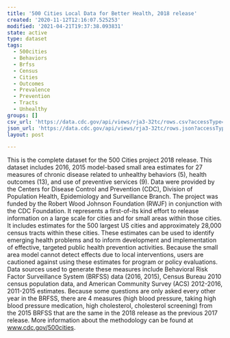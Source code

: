 ```yaml
---
title: '500 Cities Local Data for Better Health, 2018 release'
created: '2020-11-12T12:16:07.525253'
modified: '2021-04-21T19:37:38.093831'
state: active
type: dataset
tags:
  - 500cities
  - Behaviors
  - Brfss
  - Census
  - Cities
  - Outcomes
  - Prevalence
  - Prevention
  - Tracts
  - Unhealthy
groups: []
csv_url: 'https://data.cdc.gov/api/views/rja3-32tc/rows.csv?accessType=DOWNLOAD'
json_url: 'https://data.cdc.gov/api/views/rja3-32tc/rows.json?accessType=DOWNLOAD'
layout: post

---
```

This is the complete dataset for the 500 Cities project 2018 release. This dataset includes 2016, 2015 model-based small area estimates for 27 measures of chronic disease related to unhealthy behaviors (5), health outcomes (13), and use of preventive services (9). Data were provided by the Centers for Disease Control and Prevention (CDC), Division of Population Health, Epidemiology and Surveillance Branch. The project was funded by the Robert Wood Johnson Foundation (RWJF) in conjunction with the CDC Foundation. It represents a first-of-its kind effort to release information on a large scale for cities and for small areas within those cities. It includes estimates for the 500 largest US cities and approximately 28,000 census tracts within these cities. These estimates can be used to identify emerging health problems and to inform development and implementation of effective, targeted public health prevention activities. Because the small area model cannot detect effects due to local interventions, users are cautioned against using these estimates for program or policy evaluations. Data sources used to generate these measures include Behavioral Risk Factor Surveillance System (BRFSS) data (2016, 2015), Census Bureau 2010 census population data, and American Community Survey (ACS) 2012-2016, 2011-2015 estimates. Because some questions are only asked every other year in the BRFSS, there are 4 measures (high blood pressure, taking high blood pressure medication, high cholesterol, cholesterol screening) from the 2015 BRFSS that are the same in the 2018 release as the previous 2017 release. More information about the methodology can be found at www.cdc.gov/500cities.
